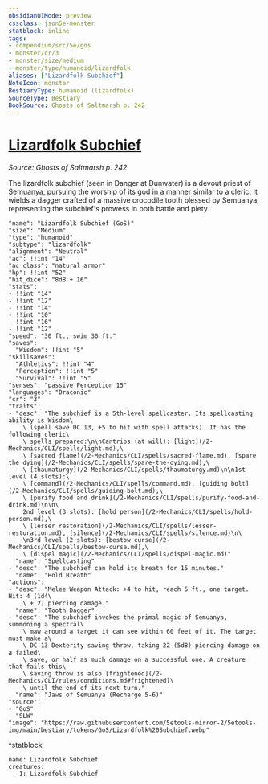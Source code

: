 ```yaml
---
obsidianUIMode: preview
cssclass: json5e-monster
statblock: inline
tags:
- compendium/src/5e/gos
- monster/cr/3
- monster/size/medium
- monster/type/humanoid/lizardfolk
aliases: ["Lizardfolk Subchief"]
NoteIcon: monster
BestiaryType: humanoid (lizardfolk)
SourceType: Bestiary
BookSource: Ghosts of Saltmarsh p. 242
---
```

# [Lizardfolk Subchief](2-Mechanics/CLI/bestiary/humanoid/lizardfolk-subchief-gos.md)
*Source: Ghosts of Saltmarsh p. 242*  

The lizardfolk subchief (seen in Danger at Dunwater) is a devout priest of Semuanya, pursuing the worship of its god in a manner similar to a cleric. It wields a dagger crafted of a massive crocodile tooth blessed by Semuanya, representing the subchief's prowess in both battle and piety.

```statblock
"name": "Lizardfolk Subchief (GoS)"
"size": "Medium"
"type": "humanoid"
"subtype": "lizardfolk"
"alignment": "Neutral"
"ac": !!int "14"
"ac_class": "natural armor"
"hp": !!int "52"
"hit_dice": "8d8 + 16"
"stats":
- !!int "14"
- !!int "12"
- !!int "14"
- !!int "10"
- !!int "16"
- !!int "12"
"speed": "30 ft., swim 30 ft."
"saves":
  "Wisdom": !!int "5"
"skillsaves":
  "Athletics": !!int "4"
  "Perception": !!int "5"
  "Survival": !!int "5"
"senses": "passive Perception 15"
"languages": "Draconic"
"cr": "3"
"traits":
- "desc": "The subchief is a 5th-level spellcaster. Its spellcasting ability is Wisdom\
    \ (spell save DC 13, +5 to hit with spell attacks). It has the following cleric\
    \ spells prepared:\n\nCantrips (at will): [light](/2-Mechanics/CLI/spells/light.md),\
    \ [sacred flame](/2-Mechanics/CLI/spells/sacred-flame.md), [spare the dying](/2-Mechanics/CLI/spells/spare-the-dying.md),\
    \ [thaumaturgy](/2-Mechanics/CLI/spells/thaumaturgy.md)\n\n1st level (4 slots):\
    \ [command](/2-Mechanics/CLI/spells/command.md), [guiding bolt](/2-Mechanics/CLI/spells/guiding-bolt.md),\
    \ [purify food and drink](/2-Mechanics/CLI/spells/purify-food-and-drink.md)\n\n\
    2nd level (3 slots): [hold person](/2-Mechanics/CLI/spells/hold-person.md),\
    \ [lesser restoration](/2-Mechanics/CLI/spells/lesser-restoration.md), [silence](/2-Mechanics/CLI/spells/silence.md)\n\
    \n3rd level (2 slots): [bestow curse](/2-Mechanics/CLI/spells/bestow-curse.md),\
    \ [dispel magic](/2-Mechanics/CLI/spells/dispel-magic.md)"
  "name": "Spellcasting"
- "desc": "The subchief can hold its breath for 15 minutes."
  "name": "Hold Breath"
"actions":
- "desc": "Melee Weapon Attack: +4 to hit, reach 5 ft., one target. Hit: 4 (1d4\
    \ + 2) piercing damage."
  "name": "Tooth Dagger"
- "desc": "The subchief invokes the primal magic of Semuanya, summoning a spectral\
    \ maw around a target it can see within 60 feet of it. The target must make a\
    \ DC 13 Dexterity saving throw, taking 22 (5d8) piercing damage on a failed\
    \ save, or half as much damage on a successful one. A creature that fails this\
    \ saving throw is also [frightened](/2-Mechanics/CLI/rules/conditions.md#frightened)\
    \ until the end of its next turn."
  "name": "Jaws of Semuanya (Recharge 5-6)"
"source":
- "GoS"
- "SLW"
"image": "https://raw.githubusercontent.com/5etools-mirror-2/5etools-img/main/bestiary/tokens/GoS/Lizardfolk%20Subchief.webp"
```
^statblock

```encounter-table
name: Lizardfolk Subchief
creatures:
 - 1: Lizardfolk Subchief
```